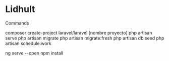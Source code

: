 # Lidhult

Commands

composer create-project laravel/laravel [nombre proyecto]
php artisan serve
php artisan migrate
php artisan migrate:fresh
php artisan db:seed
php artisan schedule:work

ng serve --open
npm install
